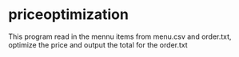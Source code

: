 # priceoptimization
This program read in the mennu items from menu.csv and order.txt, optimize the price and output the total for the order.txt
